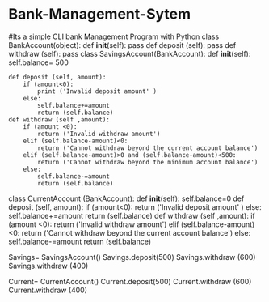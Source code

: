 # Bank-Management-Sytem
#Its a simple CLI bank Management Program with Python
class BankAccount(object):
    def __init__(self):
        pass
    def deposit (self):
        pass
    def withdraw (self):
        pass
class SavingsAccount(BankAccount):
    def __init__(self):
        self.balance= 500

    def deposit (self, amount):
        if (amount<0):
            print ('Invalid deposit amount' )
        else:
            self.balance+=amount
            return (self.balance)
    def withdraw (self ,amount):
        if (amount <0):
            return ('Invalid withdraw amount')
        elif (self.balance-amount)<0:
            return ('Cannot withdraw beyond the current account balance')
        elif (self.balance-amount)>0 and (self.balance-amount)<500:
            return ('Cannot withdraw beyond the minimum account balance')
        else:
            self.balance-=amount
            return (self.balance)
class CurrentAccount (BankAccount):
    def __init__(self):
        self.balance=0
    def deposit (self, amount):
        if (amount<0):
            return ('Invalid deposit amount' )
        else:
            self.balance+=amount
            return (self.balance)
    def withdraw (self ,amount):
        if (amount <0):
            return ('Invalid withdraw amount')
        elif (self.balance-amount)<0:
            return ('Cannot withdraw beyond the current account balance')
        else:
            self.balance-=amount
            return (self.balance)        
        
Savings= SavingsAccount()
Savings.deposit(500)
Savings.withdraw (600)
Savings.withdraw (400)

Current= CurrentAccount()
Current.deposit(500)
Current.withdraw (600)
Current.withdraw (400)

        
